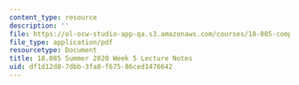```yaml
---
content_type: resource
description: ''
file: https://ol-ocw-studio-app-qa.s3.amazonaws.com/courses/18-085-computational-science-and-engineering-i-summer-2020/df1d12d87dbb3fa8f67586ced1476642_MIT18_085Summer20_lec_w5.pdf
file_type: application/pdf
resourcetype: Document
title: 18.085 Summer 2020 Week 5 Lecture Notes
uid: df1d12d8-7dbb-3fa8-f675-86ced1476642
---
```

